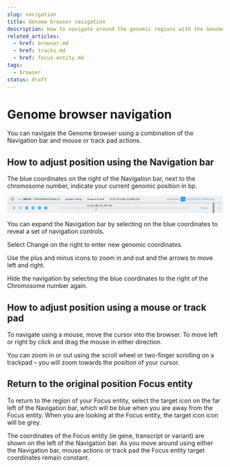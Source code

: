 ```yaml
---
slug: navigation
title: Genome browser navigation
description: How to navigate around the genomic regions with the Genome browser
related_articles:
  - href: browser.md
  - href: tracks.md
  - href: focus-entity.md
tags:
  - browser
status: draft
---
```


# Genome browser navigation

You can navigate the Genome browser using a combination of the Navigation bar and mouse or track pad actions.

## How to adjust position using the Navigation bar

The blue coordinates on the right of the Navigation bar, next to the chromosome number, indicate your current genomic position in bp.

![The Navigation bar](navigation_bar.png)

You can expand the Navigation bar by selecting on the blue coordinates to reveal a set of navigation controls. 

Select Change on the right to enter new genomic coordinates.

Use the plus and minus icons to zoom in and out and the arrows to move left and right.

Hide the navigation by selecting the blue coordinates to the right of the Chromosome number again.


## How to adjust position using a mouse or track pad

To navigate using a mouse, move the cursor into the browser. To move left or right by click and drag the mouse in either direction. 

You can zoom in or out using the scroll wheel or two-finger scrolling on a trackpad – you will zoom towards the position of your cursor.


## Return to the original position Focus entity

To return to the region of your Focus entity, select the target icon on the far left of the Navigation bar, which will be blue when you are away from the Focus entity. When you are looking at the Focus entity, the target icon icon will be grey.

The coordinates of the Focus entity (ie gene, transcript or variant) are shown on the left of the Navigation bar. As you move around using either the Navigation bar, mouse actions or track pad the Focus entity target coordinates remain constant.
